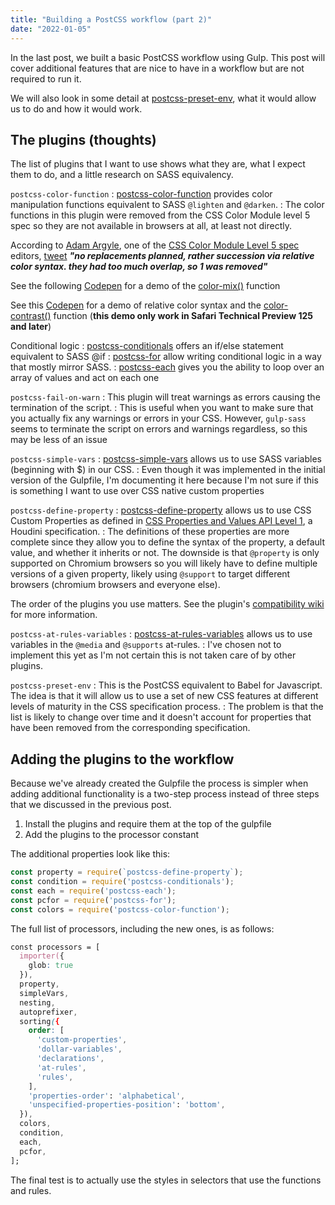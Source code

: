 ```yaml
---
title: "Building a PostCSS workflow (part 2)"
date: "2022-01-05"
---
```


In the last post, we built a basic PostCSS workflow using Gulp. This post will cover additional features that are nice to have in a workflow but are not required to run it.

We will also look in some detail at [postcss-preset-env](https://preset-env.cssdb.org/), what it would allow us to do and how it would work.

## The plugins (thoughts)

The list of plugins that I want to use shows what they are, what I expect them to do, and a little research on SASS equivalency.

`postcss-color-function`
: [postcss-color-function](https://github.com/postcss/postcss-color-function) provides color manipulation functions equivalent to SASS `@lighten` and `@darken`.
: The color functions in this plugin were removed from the CSS Color Module level 5 spec so they are not available in browsers at all, at least not directly.

According to [Adam Argyle](https://twitter.com/argyleink), one of the [CSS Color Module Level 5 spec](https://drafts.csswg.org/css-color-5/) editors, [tweet](https://twitter.com/argyleink/status/1456301298769297408?s=20) ***"no replacements planned, rather succession via relative color syntax. they had too much overlap, so 1 was removed"***

See the following [Codepen](https://codepen.io/argyleink/pen/WNoWadG?editors=1100) for a demo of the [color-mix()](https://drafts.csswg.org/css-color-5/#color-mix) function

See this [Codepen](https://codepen.io/argyleink/pen/poNXLwW?editors=1100) for a demo of relative color syntax and the [color-contrast()](https://drafts.csswg.org/css-color-5/#colorcontrast) function (**this demo only work in Safari Technical Preview 125 and later**)

Conditional logic
: [postcss-conditionals](https://www.npmjs.com/package/postcss-conditionals) offers an if/else statement equivalent to SASS @if
: [postcss-for](https://github.com/antyakushev/postcss-for) allow writing conditional logic in a way that mostly mirror SASS.
: [postcss-each](https://www.npmjs.com/package/postcss-each) gives you the ability to loop over an array of values and act on each one

`postcss-fail-on-warn`
: This plugin will treat warnings as errors causing the termination of the script.
: This is useful when you want to make sure that you actually fix any warnings or errors in your CSS. However, `gulp-sass` seems to terminate the script on errors and warnings regardless, so this may be less of an issue

`postcss-simple-vars`
: [postcss-simple-vars](https://www.npmjs.com/package/postcss-simple-vars) allows us to use SASS variables (beginning with $) in our CSS.
: Even though it was implemented in the initial version of the Gulpfile, I'm documenting it here because I'm not sure if this is something I want to use over CSS native custom properties

`postcss-define-property`
: [postcss-define-property](https://www.npmjs.com/package/postcss-define-property) allows us to use CSS Custom Properties as defined in [CSS Properties and Values API Level 1](https://drafts.css-houdini.org/css-properties-values-api/), a Houdini specification.
: The definitions of these properties are more complete since they allow you to define the syntax of the property, a default value, and whether it inherits or not. The downside is that `@property` is only supported on Chromium browsers so you will likely have to define multiple versions of a given property, likely using `@support` to target different browsers (chromium browsers and everyone else).

The order of the plugins you use matters. See the plugin's [compatibility wiki](https://github.com/daleeidd/postcss-define-property/wiki/Compatibility) for more information.

`postcss-at-rules-variables`
: [postcss-at-rules-variables](https://www.npmjs.com/package/postcss-at-rules-variables) allows us to use variables in the `@media` and `@supports` at-rules.
: I've chosen not to implement this yet as I'm not certain this is not taken care of by other plugins.

`postcss-preset-env`
: This is the PostCSS equivalent to Babel for Javascript. The idea is that it will allow us to use a set of new CSS features at different levels of maturity in the CSS specification process.
: The problem is that the list is likely to change over time and it doesn't account for properties that have been removed from the corresponding specification.

## Adding the plugins to the workflow

Because we've already created the Gulpfile the process is simpler when adding additional functionality is a two-step process instead of three steps that we discussed in the previous post.

1. Install the plugins and require them at the top of the gulpfile
2. Add the plugins to the processor constant

The additional properties look like this:

```js
const property = require(`postcss-define-property`);
const condition = require('postcss-conditionals');
const each = require('postcss-each');
const pcfor = require('postcss-for');
const colors = require('postcss-color-function');
```

The full list of processors, including the new ones, is as follows:

```css
const processors = [
  importer({
    glob: true
  }),
  property,
  simpleVars,
  nesting,
  autoprefixer,
  sorting({
    order: [
      'custom-properties',
      'dollar-variables',
      'declarations',
      'at-rules',
      'rules',
    ],
    'properties-order': 'alphabetical',
    'unspecified-properties-position': 'bottom',
  }),
  colors,
  condition,
  each,
  pcfor,
];
```

The final test is to actually use the styles in selectors that use the functions and rules.
